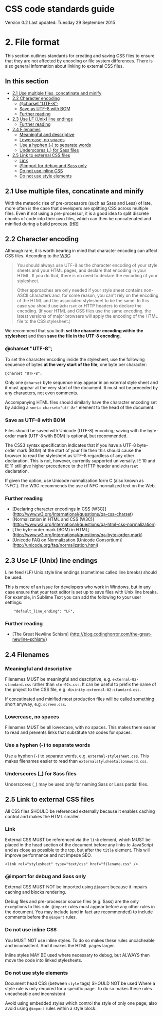 # CSS code standards guide
Version 0.2
Last updated: Tuesday 29 September 2015


# 2. File format

This section outlines standards for creating and saving CSS files to ensure that they are not affected by encoding or file system differences. There is also general information about linking to external CSS files.





## In this section
<!-- MarkdownTOC depth=4 -->

- [2.1 Use multiple files, concatinate and minify](#21-use-multiple-files-concatinate-and-minify)
- [2.2 Character encoding](#22-character-encoding)
    - [@charset "UTF-8";](#charset-utf-8)
    - [Save as UTF-8 with BOM](#save-as-utf-8-with-bom)
    - [Further reading](#further-reading)
- [2.3 Use LF (Unix) line endings](#23-use-lf-unix-line-endings)
    - [Further reading](#further-reading-1)
- [2.4 Filenames](#24-filenames)
    - [Meaningful and descriptive](#meaningful-and-descriptive)
    - [Lowercase, no spaces](#lowercase-no-spaces)
    - [Use a hyphen (-) to separate words](#use-a-hyphen---to-separate-words)
    - [Underscores (_) for Sass files](#underscores-_-for-sass-files)
- [2.5 Link to external CSS files](#25-link-to-external-css-files)
    - [Link](#link)
    - [@import for debug and Sass only](#import-for-debug-and-sass-only)
    - [Do not use inline CSS](#do-not-use-inline-css)
    - [Do not use style elements](#do-not-use-style-elements)

<!-- /MarkdownTOC -->





## 2.1 Use multiple files, concatinate and minify

With the meteoric rise of pre-processors (such as Sass and Less) of late, more often is the case that developers are splitting CSS across multiple files. Even if not using a pre-processor, it is a good idea to split discrete chunks of code into their own files, which can then be concatenated and minified during a build process. \[[HR](http://cssguidelin.es/#multiple-files)\]





## 2.2 Character encoding

Although rare, it is worth bearing in mind that character encoding can affect CSS files. According to the [W3C](http://www.w3.org/International/questions/qa-css-charset):

> You should always use UTF-8 as the character encoding of your style sheets 
> and your HTML pages, and declare that encoding in your HTML. If you do that, 
> there is no need to declare the encoding of your stylesheet.
>
> Other approaches are only needed if your style sheet contains non-ASCII 
> characters and, for some reason, you can't rely on the encoding of the HTML 
> and the associated stylesheet to be the same. In this case you should use 
> `@charset` or HTTP headers to declare the encoding. (If your HTML and CSS 
> files use the same encoding, the latest versions of major browsers will 
> apply the encoding of the HTML file to the CSS stylesheet.)

We recommend that you both **set the character encoding within the stylesheet** and then **save the file in the UTF-8 encoding**.


### @charset "UTF-8";

To set the character encoding inside the stylesheet, use the following sequence of bytes **at the very start of the file**, one byte per character:

```
@charset "UTF-8";
```

Only one `@charset` byte sequence may appear in an external style sheet and it must appear at the very start of the document. It must not be preceded by any characters, not even comments.

Accompanying HTML files should similarly have the character encoding set by adding a `<meta charset="utf-8>"` element to the head of the document.


### Save as UTF-8 with BOM

Files should be saved with Unicode (UTF-8) encoding; saving with the byte-order mark (UTF-8 with BOM) is optional, but recommended.

The CSS3 syntax specification indicates that if you have a UTF-8 byte-order mark (BOM) at the start of your file then this should cause the browser to read the stylesheet as UTF-8 regardless of any other declaration. This is not, however, currently supported universally. IE 10 and IE 11 still give higher precedence to the HTTP header and `@charset` declaration. 

If given the option, use Unicode normalization form C (also known as 'NFC'). The W3C recommends the use of NFC normalized text on the Web. 

### Further reading

*   [Declaring character encodings in CSS (W3C)]
        (http://www.w3.org/International/questions/qa-css-charset)
*   [Normalization in HTML and CSS (W3C)]
        (http://www.w3.org/International/questions/qa-html-css-normalization)
*   [The byte-order mark (BOM) in HTML]
        (http://www.w3.org/International/questions/qa-byte-order-mark)
*   [Unicode FAQ on Normalization (Unicode Consortium)]
        (http://unicode.org/faq/normalization.html)





## 2.3 Use LF (Unix) line endings

Line feed (LF) Unix style line endings (sometimes called line breaks) should be used.

This is more of an issue for developers who work in Windows, but in any case ensure that your text editor is set up to save files with Unix line breaks.
For example, in Sublime Text you can add the following to your user settings: 

```
    "default_line_ending": "LF",
```

### Further reading

*   [The Great Newline Schism]
        (http://blog.codinghorror.com/the-great-newline-schism/)





## 2.4 Filenames

### Meaningful and descriptive

Filenames MUST be meaningful and descriptive, e.g. `external-02-standard.css` rather than `xtn-02s.css`. It can be useful to prefix the name of the project to the CSS file, e.g. `divinity-external-02-standard.css`.

If concatinated and minified most production files will be called something short anyway, e.g. `screen.css`.


### Lowercase, no spaces

Filenames MUST be all lowercase, with no spaces. This makes them easier to read and prevents links that substitute `%20` codes for spaces.


### Use a hyphen (-) to separate words

Use a hyphen (`-`) to separate words, e.g. `external-stylesheet.css`. This makes filenames easier to read than `externalstylsheetalloneword.css`.


### Underscores (_) for Sass files

Underscores (`_`) may be used only for naming Sass or Less partial files.





## 2.5 Link to external CSS files

All CSS files SHOULD be referenced externally because it enables caching control and makes the HTML smaller.


### Link
External CSS MUST be referenced via the `link` element, which MUST be placed in the head section of the document before any links to JavaScript and as close as possible to the top, but after the `title` element. This will improve performance and not impede SEO.

```
<link rel="stylesheet" type="text/css" href="filename.css" />
```

### @import for debug and Sass only
External CSS MUST NOT be imported using `@import` because it impairs caching and blocks rendering.

Debug files and pre-processor source files (e.g. Sass) are the only exceptions to this rule. `@import` rules must appear before any other rules in the document. You may include (and in fact are recommended) to include comments before the `@import` rules.


### Do not use inline CSS
You MUST NOT use inline styles. To do so makes these rules uncacheable and inconsistent. And it makes the HTML pages larger.

Inline styles MAY BE used where necessary to debug, but ALWAYS then move the code into linked stylesheets.


### Do not use style elements

Document head CSS (between `style` tags) SHOULD NOT be used Where a style rule is only required for a specific page. To do so makes these rules uncacheable and inconsistent.

Avoid using embedded styles which control the style of only one page; also avoid using `@import` rules within a style block.
